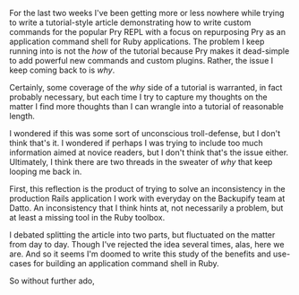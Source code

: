 For the last two weeks I've been getting more or less nowhere while trying to
write a tutorial-style article demonstrating how to write custom commands for
the popular Pry REPL with a focus on repurposing Pry as an application command
shell for Ruby applications. The problem I keep running into is not the *how*
of the tutorial because Pry makes it dead-simple to add powerful new commands
and custom plugins. Rather, the issue I keep coming back to is *why*.

Certainly, some coverage of the *why* side of a tutorial is warranted, in fact
probably necessary, but each time I try to capture my thoughts on the matter I
find more thoughts than I can wrangle into a tutorial of reasonable length.

I wondered if this was some sort of unconscious troll-defense, but I don't think
that's it. I wondered if perhaps I was trying to include too much information
aimed at novice readers, but I don't think that's the issue either. Ultimately,
I think there are two threads in the sweater of *why* that keep looping me back
in.

First, this reflection is the product of trying to solve an inconsistency in the
production Rails application I work with everyday on the Backupify team at
Datto. An inconsistency that I think hints at, not necessarily a problem, but at
least a missing tool in the Ruby toolbox.

I debated splitting the article into two parts, but fluctuated on the matter
from day to day. Though I've rejected the idea several times, alas, here we are.
And so it seems I'm doomed to write this study of the benefits and use-cases
for building an application command shell in Ruby.

So without further ado,


